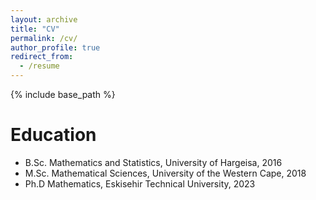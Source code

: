 ```yaml
---
layout: archive
title: "CV"
permalink: /cv/
author_profile: true
redirect_from:
  - /resume
---
```


{% include base_path %}

Education
======
* B.Sc. Mathematics and Statistics, University of Hargeisa, 2016
* M.Sc.  Mathematical Sciences, University of the Western Cape, 2018
* Ph.D  Mathematics, Eskisehir Technical University, 2023

